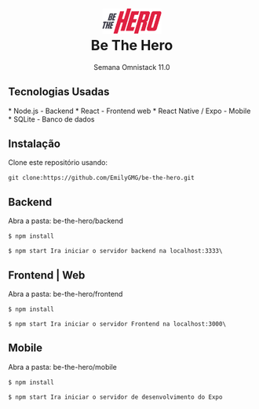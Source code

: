 
<h1 align="center">
<br>
  <img src="https://raw.githubusercontent.com/HBeserra/OmniStack-11/master/logo.png" alt="Be The Hero" width="120">
<br>
Be The Hero
</h1>

<p align="center">Semana Omnistack 11.0</p>

<h2>Tecnologias Usadas</h2>
     * Node.js - Backend
     * React - Frontend web
     * React Native / Expo - Mobile
     * SQLite - Banco de dados
    
<h2> Instalação </h2>
<p>Clone este repositório usando: 
  
```
git clone:https://github.com/EmilyGMG/be-the-hero.git 
```
 
</p>

<h2>Backend</h2>
<p>Abra a pasta: be-the-hero/backend</p>
<p>
  
  ```
  $ npm install
  ```
  
</p>
<p>
  
  ```
  $ npm start Ira iniciar o servidor backend na localhost:3333\
  ```
  
</p>

<h2>Frontend | Web</h2>
<p>Abra a pasta: be-the-hero/frontend</p>
<p>
  
  ```
  $ npm install
  ```
  
</p>
<p>
  
  ```
  $ npm start Ira iniciar o servidor Frontend na localhost:3000\ 
  ```
  
</p>

<h2>Mobile</h2>

<p>Abra a pasta: be-the-hero/mobile</p>
<p>
  
  ```
  $ npm install
  ```
  
</p>
<p>
  
  ```
  $ npm start Ira iniciar o servidor de desenvolvimento do Expo
  ```
  
</p>

